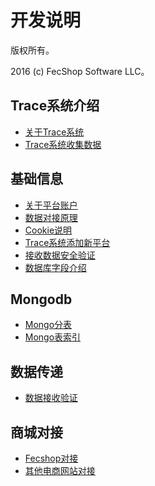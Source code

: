 开发说明
===============================

版权所有。

2016 (c) FecShop Software LLC。

Trace系统介绍
-------------

* [关于Trace系统](trace-about.md)
* [Trace系统收集数据](trace-get-data.md)












基础信息
----------
*  [关于平台账户](platform-account.md)
*  [数据对接原理](site_relate_yuanli.md)
*  [Cookie说明](trace_cookie.md)
*  [Trace系统添加新平台](trace_add_new.md)
*  [接收数据安全验证](trace_data_get_verify.md)
*  [数据库字段介绍](trace_db_data.md)



Mongodb
----------

*  [Mongo分表](trace_db_share_coll.md)
*  [Mongo表索引](trace_db_coll_index.md)

数据传递
------------

*  [数据接收验证](data_get_verify.md)




商城对接
----------

*  [Fecshop对接](fecshop_relate.md)
*  [其他电商网站对接](site_relate.md)



